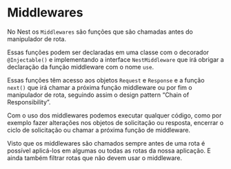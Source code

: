 # Middlewares

No Nest os `Middlewares` são funções que são chamadas antes do manipulador de rota.

Essas funções podem ser declaradas em uma classe com o decorador `@Injectable()` e implementando a interface `NestMiddleware` que irá obrigar a declaração da função middleware com o nome `use`.

Essas funções têm acesso aos objetos `Request` e `Response` e a função `next()` que irá chamar a próxima função middleware ou por fim o manipulador de rota, seguindo assim o design pattern “Chain of Responsibility”.

Com o uso dos middlewares podemos executar qualquer código, como por exemplo fazer alterações nos objetos de solicitação ou resposta, encerrar o ciclo de solicitação ou chamar a próxima função de middleware.

Visto que os middlewares são chamados sempre antes de uma rota é possível aplicá-los em algumas ou todas as rotas da nossa aplicação. E ainda também filtrar rotas que não devem usar o middleware.
